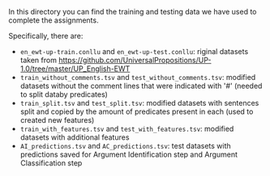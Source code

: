 In this directory you can find the training and testing data we have used to complete the assignments.

Specifically, there are:
- ```en_ewt-up-train.conllu``` and ```en_ewt-up-test.conllu```: riginal datasets taken from https://github.com/UniversalPropositions/UP-1.0/tree/master/UP_English-EWT
- ```train_without_comments.tsv``` and ```test_without_comments.tsv```: modified datasets without the comment lines that were indicated with '#' (needed to split databy predicates)
- ```train_split.tsv``` and ```test_split.tsv```: modified datasets with sentences split and copied by the amount of predicates present in each (used to created new features)
- ```train_with_features.tsv``` and ```test_with_features.tsv```: modified datasets with additional features
- ```AI_predictions.tsv``` and ```AC_predictions.tsv```: test datasets with predictions saved for Argument Identification step and Argument Classification step